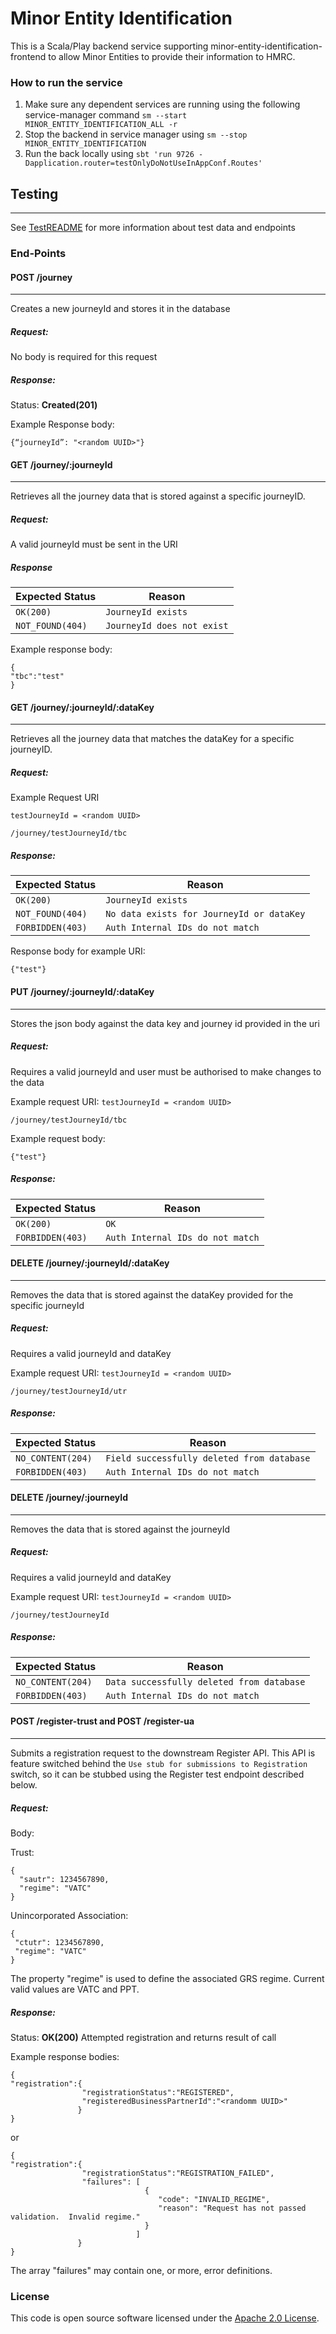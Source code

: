 # Minor Entity Identification

This is a Scala/Play backend service supporting minor-entity-identification-frontend to allow Minor Entities to provide
their information to HMRC.

### How to run the service

1. Make sure any dependent services are running using the following service-manager
   command `sm --start MINOR_ENTITY_IDENTIFICATION_ALL -r`
2. Stop the backend in service manager using `sm --stop MINOR_ENTITY_IDENTIFICATION`
3. Run the back locally using
   `sbt 'run 9726 -Dapplication.router=testOnlyDoNotUseInAppConf.Routes'`

## Testing

---
See [TestREADME](TestREADME.md) for more information about test data and endpoints

### End-Points

#### POST /journey

---
Creates a new journeyId and stores it in the database

##### Request:

No body is required for this request

##### Response:

Status: **Created(201)**

Example Response body:

```
{“journeyId”: "<random UUID>"}
```

#### GET /journey/:journeyId

---
Retrieves all the journey data that is stored against a specific journeyID.

##### Request:

A valid journeyId must be sent in the URI

##### Response

| Expected Status                         | Reason                           |
|-----------------------------------------|----------------------------------|
| ```OK(200)```                           | ```JourneyId exists```           |
| ```NOT_FOUND(404)```                    | ```JourneyId does not exist```   |

Example response body:

```
{
"tbc":"test"
}
```

#### GET /journey/:journeyId/:dataKey

---
Retrieves all the journey data that matches the dataKey for a specific journeyID.

##### Request:

Example Request URI

`testJourneyId = <random UUID>`

```
/journey/testJourneyId/tbc
```

##### Response:

| Expected Status                         | Reason                                        |
|-----------------------------------------|-----------------------------------------------|
| ```OK(200)```                           | ```JourneyId exists```                        |
| ```NOT_FOUND(404)```                    | ```No data exists for JourneyId or dataKey``` |
| ```FORBIDDEN(403)```                    | ```Auth Internal IDs do not match```          |

Response body for example URI:

```
{"test"}
```

#### PUT /journey/:journeyId/:dataKey

---
Stores the json body against the data key and journey id provided in the uri

##### Request:

Requires a valid journeyId and user must be authorised to make changes to the data

Example request URI:
`testJourneyId = <random UUID>`

```
/journey/testJourneyId/tbc
```

Example request body:

```
{"test"}
```

##### Response:

| Expected Status                         | Reason                                 |
|-----------------------------------------|----------------------------------------|
| ```OK(200)```                           | ```OK```                               |
| ```FORBIDDEN(403)```                    | ```Auth Internal IDs do not match```   |

#### DELETE /journey/:journeyId/:dataKey

---
Removes the data that is stored against the dataKey provided for the specific journeyId

##### Request:

Requires a valid journeyId and dataKey

Example request URI:
`testJourneyId = <random UUID>`

```
/journey/testJourneyId/utr
```

##### Response:

| Expected Status                         | Reason                                         |
|-----------------------------------------|------------------------------------------------|
| ```NO_CONTENT(204)```                   | ```Field successfully deleted from database``` |
| ```FORBIDDEN(403)```                    | ```Auth Internal IDs do not match```           |

#### DELETE /journey/:journeyId

---
Removes the data that is stored against the journeyId

##### Request:

Requires a valid journeyId and dataKey

Example request URI:
`testJourneyId = <random UUID>`

```
/journey/testJourneyId
```

##### Response:

| Expected Status                         | Reason                                        |
|-----------------------------------------|-----------------------------------------------|
| ```NO_CONTENT(204)```                   | ```Data successfully deleted from database``` |
| ```FORBIDDEN(403)```                    | ```Auth Internal IDs do not match```          |

#### POST /register-trust and POST /register-ua

---
Submits a registration request to the downstream Register API. This API is feature switched behind
the `Use stub for submissions to Registration` switch, so it can be stubbed using the Register test endpoint described
below.

##### Request:

Body:

Trust:

```
{
  "sautr": 1234567890,
  "regime": "VATC"
}
```

Unincorporated Association:

```
{
 "ctutr": 1234567890,
 "regime": "VATC"
}
```

The property "regime" is used to define the associated GRS regime. Current valid values are VATC and PPT.

##### Response:

Status: **OK(200)**
Attempted registration and returns result of call

Example response bodies:

```
{
"registration":{
                "registrationStatus":"REGISTERED",
                "registeredBusinessPartnerId":"<randomm UUID>"
               }
}
```

or

```
{
"registration":{
                "registrationStatus":"REGISTRATION_FAILED",
                "failures": [
                              {
                                 "code": "INVALID_REGIME",
                                 "reason": "Request has not passed validation.  Invalid regime."
                              }
                            ]
               }
}
```

The array "failures" may contain one, or more, error definitions.

### License

This code is open source software licensed under
the [Apache 2.0 License]("http://www.apache.org/licenses/LICENSE-2.0.html").